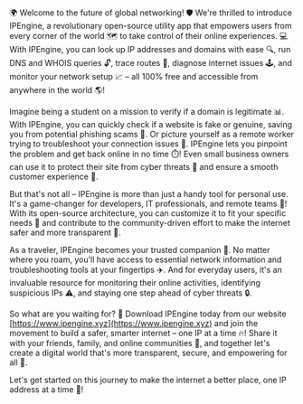 🌍 Welcome to the future of global networking! 🛡️ We're thrilled to introduce IPEngine, a revolutionary open-source utility app that empowers users from every corner of the world 🗺️ to take control of their online experiences. 💻 With IPEngine, you can look up IP addresses and domains with ease 🔍, run DNS and WHOIS queries 🔓, trace routes 📍, diagnose internet issues 🕹, and monitor your network setup 📈 – all 100% free and accessible from anywhere in the world 🌎!

Imagine being a student on a mission to verify if a domain is legitimate 📊. With IPEngine, you can quickly check if a website is fake or genuine, saving you from potential phishing scams 💸. Or picture yourself as a remote worker trying to troubleshoot your connection issues 🔧. IPEngine lets you pinpoint the problem and get back online in no time ⏱️! Even small business owners can use it to protect their site from cyber threats 🚨 and ensure a smooth customer experience 👥.

But that's not all – IPEngine is more than just a handy tool for personal use. It's a game-changer for developers, IT professionals, and remote teams 🤝! With its open-source architecture, you can customize it to fit your specific needs 🔧 and contribute to the community-driven effort to make the internet safer and more transparent 🌟.

As a traveler, IPEngine becomes your trusted companion 👫. No matter where you roam, you'll have access to essential network information and troubleshooting tools at your fingertips ✈️. And for everyday users, it's an invaluable resource for monitoring their online activities, identifying suspicious IPs ⚠️, and staying one step ahead of cyber threats 🔒.

So what are you waiting for? 🤔 Download IPEngine today from our website [https://www.ipengine.xyz](https://www.ipengine.xyz) and join the movement to build a safer, smarter internet – one IP at a time 🔥! Share it with your friends, family, and online communities 👫, and together let's create a digital world that's more transparent, secure, and empowering for all 🌟.

Let's get started on this journey to make the internet a better place, one IP address at a time 💪!